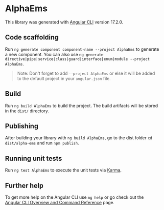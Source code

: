 # AlphaEms

This library was generated with [Angular CLI](https://github.com/angular/angular-cli) version 17.2.0.

## Code scaffolding

Run `ng generate component component-name --project AlphaEms` to generate a new component. You can also use `ng generate directive|pipe|service|class|guard|interface|enum|module --project AlphaEms`.
> Note: Don't forget to add `--project AlphaEms` or else it will be added to the default project in your `angular.json` file. 

## Build

Run `ng build AlphaEms` to build the project. The build artifacts will be stored in the `dist/` directory.

## Publishing

After building your library with `ng build AlphaEms`, go to the dist folder `cd dist/alpha-ems` and run `npm publish`.

## Running unit tests

Run `ng test AlphaEms` to execute the unit tests via [Karma](https://karma-runner.github.io).

## Further help

To get more help on the Angular CLI use `ng help` or go check out the [Angular CLI Overview and Command Reference](https://angular.io/cli) page.
